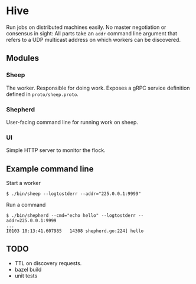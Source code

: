 # Hive
Run jobs on distributed machines easily. No master negotiation or consensus in
sight: All parts take an `addr` command line argument that refers to a UDP
multicast address on which workers can be discovered.

## Modules
### Sheep
The worker. Responsible for doing work. Exposes a gRPC service definition
defined in `proto/sheep.proto`.

### Shepherd
User-facing command line for running work on sheep.

### UI
Simple HTTP server to monitor the flock.

## Example command line
Start a worker
```
$ ./bin/sheep --logtostderr --addr="225.0.0.1:9999"
```

Run a command
```
$ ./bin/shepherd --cmd="echo hello" --logtostderr --addr=225.0.0.1:9999
...
I0103 10:13:41.607985   14308 shepherd.go:224] hello
```

## TODO
* TTL on discovery requests.
* bazel build
* unit tests
